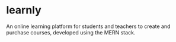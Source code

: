 # learnly
 An online learning platform for students and teachers to create and purchase courses, developed using the MERN stack.

